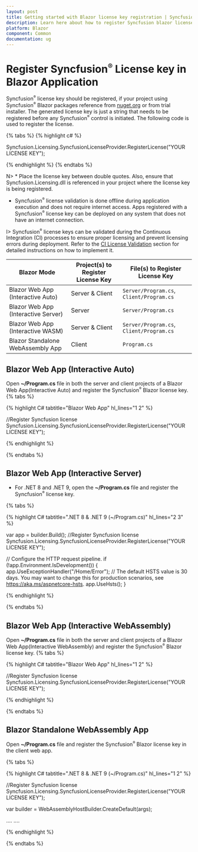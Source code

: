 ```yaml
---
layout: post
title: Getting started with Blazor license key registration | Syncfusion
description: Learn here about how to register Syncfusion blazor license key for blazor application for license validation.
platform: Blazor
component: Common
documentation: ug
---
```


# Register Syncfusion<sup style="font-size:70%">&reg;</sup> License key in Blazor Application

Syncfusion<sup style="font-size:70%">&reg;</sup> license key should be registered, if your project using Syncfusion<sup style="font-size:70%">&reg;</sup> Blazor packages reference from [nuget.org](https://www.nuget.org/packages?q=syncfusion) or from trial installer. The generated license key is just a string that needs to be registered before any Syncfusion<sup style="font-size:70%">&reg;</sup> control is initiated. The following code is used to register the license.

{% tabs %}
{% highlight c# %}

Syncfusion.Licensing.SyncfusionLicenseProvider.RegisterLicense("YOUR LICENSE KEY");

{% endhighlight %}
{% endtabs %}

N> * Place the license key between double quotes.  Also, ensure that Syncfusion.Licensing.dll is referenced in your project where the license key is being registered.
* Syncfusion<sup style="font-size:70%">&reg;</sup> license validation is done offline during application execution and does not require internet access.  Apps registered with a Syncfusion<sup style="font-size:70%">&reg;</sup> license key can be deployed on any system that does not have an internet connection.

I> Syncfusion<sup style="font-size:70%">&reg;</sup> license keys can be validated during the Continuous Integration (CI) processes to ensure proper licensing and prevent licensing errors during deployment. Refer to the [CI License Validation](https://blazor.syncfusion.com/documentation/getting-started/license-key/ci-license-validation) section for detailed instructions on how to implement it.

| Blazor Mode                          | Project(s) to Register License Key      | File(s) to Register License Key         |
|---------------------------------------|-----------------------------------------|-----------------------------------------|
| Blazor Web App (Interactive Auto)      | Server & Client                         | `Server/Program.cs`, `Client/Program.cs`|
| Blazor Web App (Interactive Server)    | Server                                  | `Server/Program.cs`                     |
| Blazor Web App (Interactive WASM)      | Server & Client                         | `Server/Program.cs`, `Client/Program.cs`|
| Blazor Standalone WebAssembly App     | Client                                  | `Program.cs`                            |

## Blazor Web App (Interactive Auto)

Open **~/Program.cs** file in both the server and client projects of a Blazor Web App(Interactive Auto) and register the Syncfusion<sup style="font-size:70%">&reg;</sup> Blazor license key.
{% tabs %}

{% highlight C# tabtitle="Blazor Web App" hl_lines="1 2" %}

//Register Syncfusion license
Syncfusion.Licensing.SyncfusionLicenseProvider.RegisterLicense("YOUR LICENSE KEY");

{% endhighlight %}

{% endtabs %}

## Blazor Web App (Interactive Server)

* For .NET 8 and .NET 9, open the **~/Program.cs** file and register the Syncfusion<sup style="font-size:70%">&reg;</sup> license key.

{% tabs %}

{% highlight C# tabtitle=".NET 8 & .NET 9 (~/Program.cs)" hl_lines="2 3" %}

var app = builder.Build();
//Register Syncfusion license
Syncfusion.Licensing.SyncfusionLicenseProvider.RegisterLicense("YOUR LICENSE KEY");

// Configure the HTTP request pipeline.
if (!app.Environment.IsDevelopment())
{
    app.UseExceptionHandler("/Home/Error");
    // The default HSTS value is 30 days. You may want to change this for production scenarios, see https://aka.ms/aspnetcore-hsts.
    app.UseHsts();
}

{% endhighlight %}

{% endtabs %}

## Blazor Web App (Interactive WebAssembly)

Open **~/Program.cs** file in both the server and client projects of a Blazor Web App(Interactive WebAssembly) and register the Syncfusion<sup style="font-size:70%">&reg;</sup> Blazor license key.
{% tabs %}

{% highlight C# tabtitle="Blazor Web App" hl_lines="1 2" %}

//Register Syncfusion license
Syncfusion.Licensing.SyncfusionLicenseProvider.RegisterLicense("YOUR LICENSE KEY");

{% endhighlight %}

{% endtabs %}

## Blazor Standalone WebAssembly App

Open **~/Program.cs** file and register the Syncfusion<sup style="font-size:70%">&reg;</sup> Blazor license key in the client web app.

{% tabs %}

{% highlight C# tabtitle=".NET 8 & .NET 9 (~/Program.cs)" hl_lines="1 2" %}

//Register Syncfusion license
Syncfusion.Licensing.SyncfusionLicenseProvider.RegisterLicense("YOUR LICENSE KEY");

var builder = WebAssemblyHostBuilder.CreateDefault(args);

....
....

{% endhighlight %}

{% endtabs %}
